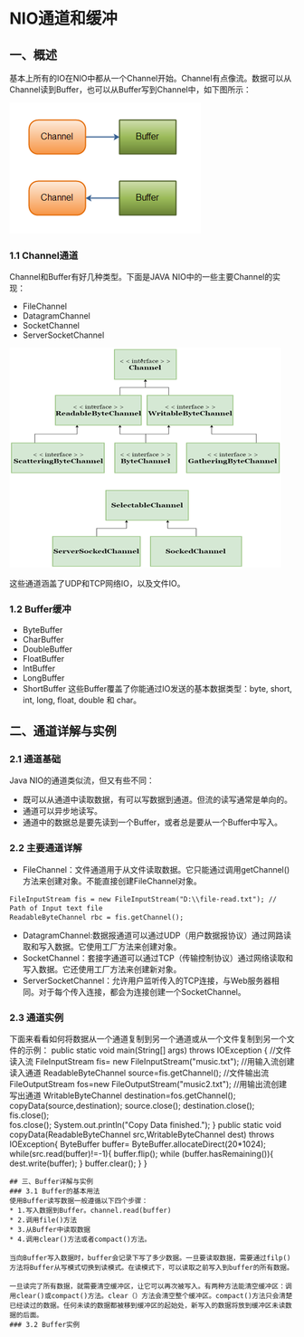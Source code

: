 # NIO通道和缓冲

## 一、概述
基本上所有的IO在NIO中都从一个Channel开始。Channel有点像流。数据可以从Channel读到Buffer，也可以从Buffer写到Channel中，如下图所示：

![](img/channels-buffers.png)

### 1.1 Channel通道

Channel和Buffer有好几种类型。下面是JAVA NIO中的一些主要Channel的实现：
* FileChannel
* DatagramChannel
* SocketChannel
* ServerSocketChannel


![](img/channel.png)

这些通道涵盖了UDP和TCP网络IO，以及文件IO。

### 1.2 Buffer缓冲
* ByteBuffer
* CharBuffer
* DoubleBuffer
* FloatBuffer
* IntBuffer
* LongBuffer
* ShortBuffer
这些Buffer覆盖了你能通过IO发送的基本数据类型：byte, short, int, long, float, double 和 char。

## 二、通道详解与实例
### 2.1 通道基础
Java NIO的通道类似流，但又有些不同：
* 既可以从通道中读取数据，有可以写数据到通道。但流的读写通常是单向的。
* 通道可以异步地读写。
* 通道中的数据总是要先读到一个Buffer，或者总是要从一个Buffer中写入。
### 2.2 主要通道详解
* FileChannel：文件通道用于从文件读取数据。它只能通过调用getChannel()方法来创建对象。不能直接创建FileChannel对象。
```
FileInputStream fis = new FileInputStream("D:\\file-read.txt"); // Path of Input text file  
ReadableByteChannel rbc = fis.getChannel();
```
* DatagramChannel:数据报通道可以通过UDP（用户数据报协议）通过网路读取和写入数据。它使用工厂方法来创建对象。
* SocketChannel：套接字通道可以通过TCP（传输控制协议）通过网络读取和写入数据。它还使用工厂方法来创建新对象。
* ServerSocketChannel：允许用户监听传入的TCP连接，与Web服务器相同。对于每个传入连接，都会为连接创建一个SocketChannel。
### 2.3 通道实例
下面来看看如何将数据从一个通道复制到另一个通道或从一个文件复制到另一个文件的示例：
public static void main(String[] args) throws IOException {
            //文件读入流
            FileInputStream fis= new FileInputStream("music.txt");
            //用输入流创建读入通道
            ReadableByteChannel source=fis.getChannel();
            //文件输出流
            FileOutputStream fos=new FileOutputStream("music2.txt");
            //用输出流创建写出通道
            WritableByteChannel destination=fos.getChannel();
            copyData(source,destination);
            source.close();
            destination.close();
            fis.close();            
            fos.close();
            System.out.println("Copy Data finished.");
    }
    public static void copyData(ReadableByteChannel src,WritableByteChannel dest) throws IOException{
        ByteBuffer buffer= ByteBuffer.allocateDirect(20*1024);
        while(src.read(buffer)!=-1){
            buffer.flip();
            while (buffer.hasRemaining()){
                dest.write(buffer);
            }
            buffer.clear();
        }
    }
```
## 三、Buffer详解与实例
### 3.1 Buffer的基本用法
使用Buffer读写数据一般遵循以下四个步骤：
* 1.写入数据到Buffer。channel.read(buffer)
* 2.调用file()方法
* 3.从Buffer中读取数据
* 4.调用clear()方法或者compact()方法。

当向Buffer写入数据时，buffer会记录下写了多少数据。一旦要读取数据，需要通过filp()方法将Buffer从写模式切换到读模式。在读模式下，可以读取之前写入到buffer的所有数据。

一旦读完了所有数据，就需要清空缓冲区，让它可以再次被写入。有两种方法能清空缓冲区：调用clear()或compact()方法。clear（）方法会清空整个缓冲区。compact()方法只会清楚已经读过的数据。任何未读的数据都被移到缓冲区的起始处，新写入的数据将放到缓冲区未读数据的后面。
### 3.2 Buffer实例
